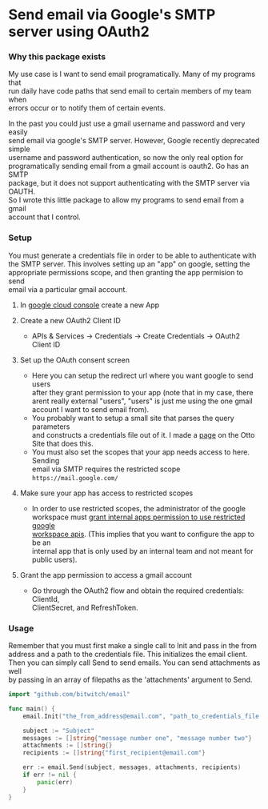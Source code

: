 # Send email via Google's SMTP server using OAuth2

### Why this package exists
My use case is I want to send email programatically. Many of my programs that  
run daily have code paths that send email to certain members of my team when  
errors occur or to notify them of certain events.  

In the past you could just use a gmail username and password and very easily  
send email via google's SMTP server. However, Google recently deprecated simple  
username and password authentication, so now the only real option for  
programatically sending email from a gmail account is oauth2. Go has an SMTP  
package, but it does not support authenticating with the SMTP server via OAUTH.  
So I wrote this little package to allow my programs to send email from a gmail  
account that I control.  

### Setup
You must generate a credentials file in order to be able to authenticate with  
the SMTP server. This involves setting up an "app" on google, setting the  
appropriate permissions scope, and then granting the app permision to send  
email via a particular gmail account.  

1. In [google cloud console](https://console.cloud.google.com) create a new App  

2. Create a new OAuth2 Client ID  
    - APIs & Services -> Credentials -> Create Credentials -> OAuth2 Client ID  

3. Set up the OAuth consent screen
    - Here you can setup the redirect url where you want google to send users  
      after they grant permission to your app (note that in my case, there  
      arent really external "users", "users" is just me using the one gmail  
      account I want to send email from).   
    - You probably want to setup a small site that parses the query parameters  
      and constructs a credentials file out of it. I made a [page](https://otto.pixel.nyc/home/google-grant) on the Otto  
      Site that does this.  
    - You must also set the scopes that your app needs access to here. Sending  
      email via SMTP requires the restricted scope `https://mail.google.com/`  

4. Make sure your app has access to restricted scopes
    - In order to use restricted scopes, the administrator of the google  
      workspace must [grant internal apps permission to use restricted google  
      workspace apis](https://support.google.com/a/answer/7281227?authuser=1#homegrown&zippy=%2Cstep-manage-third-party-app-access-to-google-services-add-apps%2Cstep-control-api-access). (This implies that you want to configure the app to be an  
      internal app that is only used by an internal team and not meant for  
      public users).  

5. Grant the app permission to access a gmail account
    - Go through the OAuth2 flow and obtain the required credentials: ClientId,  
      ClientSecret, and RefreshToken.  

### Usage
Remember that you must first make a single call to Init and pass in the from  
address and a path to the credentials file. This initializes the email client.  
Then you can simply call Send to send emails. You can send attachments as well  
by passing in an array of filepaths as the 'attachments' argument to Send.  

```go
import "github.com/bitwitch/email"

func main() {
    email.Init("the_from_address@email.com", "path_to_credentials_file.json")

    subject := "Subject"
    messages := []string{"message number one", "message number two"}
    attachments := []string{}
    recipients := []string{"first_recipient@email.com"}

    err := email.Send(subject, messages, attachments, recipients)
    if err != nil {
        panic(err)
    }
}
```
